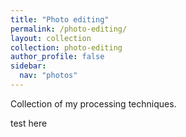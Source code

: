 ```yaml
---
title: "Photo editing"
permalink: /photo-editing/
layout: collection
collection: photo-editing
author_profile: false
sidebar:
  nav: "photos"
---
```


Collection of my processing techniques.

test here
